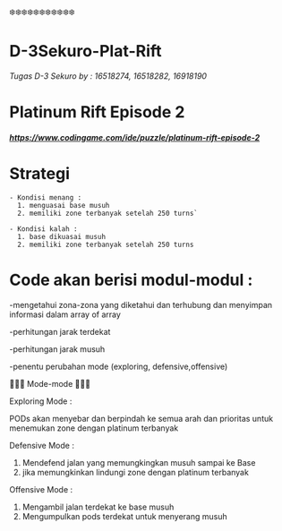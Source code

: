 

:snowflake::snowflake::snowflake::snowflake::snowflake::snowflake::snowflake::snowflake::snowflake::snowflake::snowflake:
# D-3Sekuro-Plat-Rift

*Tugas D-3 Sekuro by : 16518274, 16518282, 16918190*

# Platinum Rift Episode 2
#### *https://www.codingame.com/ide/puzzle/platinum-rift-episode-2*

# Strategi
```
- Kondisi menang :
  1. menguasai base musuh
  2. memiliki zone terbanyak setelah 250 turns`
```

```
- Kondisi kalah :
  1. base dikuasai musuh
  2. memiliki zone terbanyak setelah 250 turns
```

# Code akan berisi modul-modul : 

-mengetahui zona-zona yang diketahui dan terhubung dan menyimpan informasi dalam array of array

-perhitungan jarak terdekat

-perhitungan jarak musuh

-penentu perubahan mode (exploring, defensive,offensive)


:star2::star2::star2: Mode-mode :star2::star2::star2:


Exploring Mode :

PODs akan menyebar dan berpindah ke semua arah dan prioritas untuk menemukan zone dengan platinum terbanyak

Defensive Mode :
1. Mendefend jalan yang memungkingkan musuh sampai ke Base
2. jika memungkinkan lindungi zone dengan platinum terbanyak

Offensive Mode :
1. Mengambil jalan terdekat ke base musuh
2. Mengumpulkan pods terdekat untuk menyerang musuh

